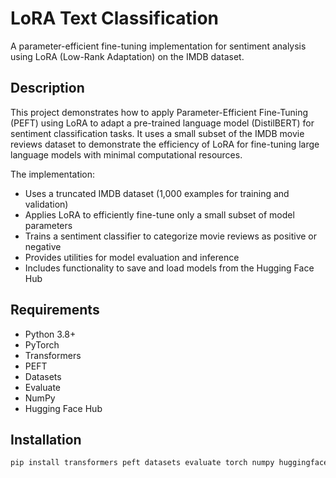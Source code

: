 # LoRA Text Classification

A parameter-efficient fine-tuning implementation for sentiment analysis using LoRA (Low-Rank Adaptation) on the IMDB dataset.

## Description

This project demonstrates how to apply Parameter-Efficient Fine-Tuning (PEFT) using LoRA to adapt a pre-trained language model (DistilBERT) for sentiment classification tasks. It uses a small subset of the IMDB movie reviews dataset to demonstrate the efficiency of LoRA for fine-tuning large language models with minimal computational resources.

The implementation:
- Uses a truncated IMDB dataset (1,000 examples for training and validation)
- Applies LoRA to efficiently fine-tune only a small subset of model parameters
- Trains a sentiment classifier to categorize movie reviews as positive or negative
- Provides utilities for model evaluation and inference
- Includes functionality to save and load models from the Hugging Face Hub

## Requirements

- Python 3.8+
- PyTorch
- Transformers
- PEFT
- Datasets
- Evaluate
- NumPy
- Hugging Face Hub

## Installation

```bash
pip install transformers peft datasets evaluate torch numpy huggingface_hub
